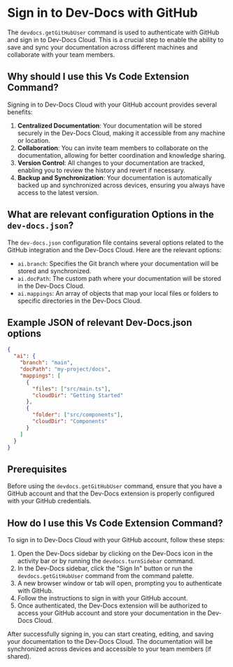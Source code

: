 
  
  # **Sign in to Dev-Docs with GitHub**

The `devdocs.getGitHubUser` command is used to authenticate with GitHub and sign in to Dev-Docs Cloud. This is a crucial step to enable the ability to save and sync your documentation across different machines and collaborate with your team members.

## Why should I use this Vs Code Extension Command?

Signing in to Dev-Docs Cloud with your GitHub account provides several benefits:

1. **Centralized Documentation**: Your documentation will be stored securely in the Dev-Docs Cloud, making it accessible from any machine or location.
2. **Collaboration**: You can invite team members to collaborate on the documentation, allowing for better coordination and knowledge sharing.
3. **Version Control**: All changes to your documentation are tracked, enabling you to review the history and revert if necessary.
4. **Backup and Synchronization**: Your documentation is automatically backed up and synchronized across devices, ensuring you always have access to the latest version.

## What are relevant configuration Options in the `dev-docs.json`?

The `dev-docs.json` configuration file contains several options related to the GitHub integration and the Dev-Docs Cloud. Here are the relevant options:

- `ai.branch`: Specifies the Git branch where your documentation will be stored and synchronized.
- `ai.docPath`: The custom path where your documentation will be stored in the Dev-Docs Cloud.
- `ai.mappings`: An array of objects that map your local files or folders to specific directories in the Dev-Docs Cloud.

## Example JSON of relevant Dev-Docs.json options

```json
{
  "ai": {
    "branch": "main",
    "docPath": "my-project/docs",
    "mappings": [
      {
        "files": ["src/main.ts"],
        "cloudDir": "Getting Started"
      },
      {
        "folder": ["src/components"],
        "cloudDir": "Components"
      }
    ]
  }
}
```

## Prerequisites

Before using the `devdocs.getGitHubUser` command, ensure that you have a GitHub account and that the Dev-Docs extension is properly configured with your GitHub credentials.

## How do I use this Vs Code Extension Command?

To sign in to Dev-Docs Cloud with your GitHub account, follow these steps:

1. Open the Dev-Docs sidebar by clicking on the Dev-Docs icon in the activity bar or by running the `devdocs.turnSidebar` command.
2. In the Dev-Docs sidebar, click the "Sign In" button or run the `devdocs.getGitHubUser` command from the command palette.
3. A new browser window or tab will open, prompting you to authenticate with GitHub.
4. Follow the instructions to sign in with your GitHub account.
5. Once authenticated, the Dev-Docs extension will be authorized to access your GitHub account and store your documentation in the Dev-Docs Cloud.

After successfully signing in, you can start creating, editing, and saving your documentation to the Dev-Docs Cloud. The documentation will be synchronized across devices and accessible to your team members (if shared).
  
  